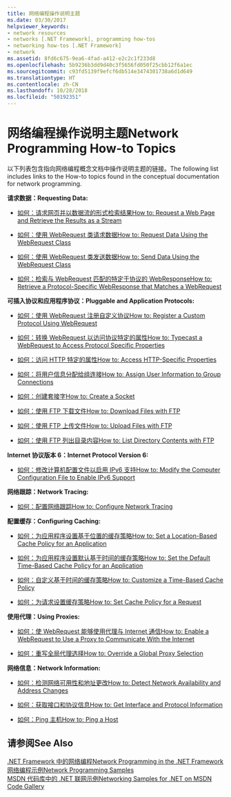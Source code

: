```yaml
---
title: 网络编程操作说明主题
ms.date: 03/30/2017
helpviewer_keywords:
- network resources
- networks [.NET Framework], programming how-tos
- networking how-tos [.NET Framework]
- network
ms.assetid: 8fd6c675-9ea6-4fad-a412-e2c2c1f233d8
ms.openlocfilehash: 5b9236b3dd9d40c3f5656fd050f25cbb12f6a1ec
ms.sourcegitcommit: c93fd5139f9efcf6db514e3474301738a6d1d649
ms.translationtype: HT
ms.contentlocale: zh-CN
ms.lasthandoff: 10/28/2018
ms.locfileid: "50192351"
---
```

# <a name="network-programming-how-to-topics"></a><span data-ttu-id="3d428-102">网络编程操作说明主题</span><span class="sxs-lookup"><span data-stu-id="3d428-102">Network Programming How-to Topics</span></span>
<span data-ttu-id="3d428-103">以下列表包含指向网络编程概念文档中操作说明主题的链接。</span><span class="sxs-lookup"><span data-stu-id="3d428-103">The following list includes links to the How-to topics found in the conceptual documentation for network programming.</span></span>  
  
 <span data-ttu-id="3d428-104">**请求数据：**</span><span class="sxs-lookup"><span data-stu-id="3d428-104">**Requesting Data:**</span></span>  
  
-   [<span data-ttu-id="3d428-105">如何：请求网页并以数据流的形式检索结果</span><span class="sxs-lookup"><span data-stu-id="3d428-105">How to: Request a Web Page and Retrieve the Results as a Stream</span></span>](../../../docs/framework/network-programming/how-to-request-a-web-page-and-retrieve-the-results-as-a-stream.md)  
  
-   [<span data-ttu-id="3d428-106">如何：使用 WebRequest 类请求数据</span><span class="sxs-lookup"><span data-stu-id="3d428-106">How to: Request Data Using the WebRequest Class</span></span>](../../../docs/framework/network-programming/how-to-request-data-using-the-webrequest-class.md)  
  
-   [<span data-ttu-id="3d428-107">如何：使用 WebRequest 类发送数据</span><span class="sxs-lookup"><span data-stu-id="3d428-107">How to: Send Data Using the WebRequest Class</span></span>](../../../docs/framework/network-programming/how-to-send-data-using-the-webrequest-class.md)  
  
-   [<span data-ttu-id="3d428-108">如何：检索与 WebRequest 匹配的特定于协议的 WebResponse</span><span class="sxs-lookup"><span data-stu-id="3d428-108">How to: Retrieve a Protocol-Specific WebResponse that Matches a WebRequest</span></span>](../../../docs/framework/network-programming/how-to-retrieve-a-protocol-specific-webresponse-that-matches-a-webrequest.md)  
  
 <span data-ttu-id="3d428-109">**可插入协议和应用程序协议：**</span><span class="sxs-lookup"><span data-stu-id="3d428-109">**Pluggable and Application Protocols:**</span></span>  
  
-   [<span data-ttu-id="3d428-110">如何：使用 WebRequest 注册自定义协议</span><span class="sxs-lookup"><span data-stu-id="3d428-110">How to: Register a Custom Protocol Using WebRequest</span></span>](../../../docs/framework/network-programming/how-to-register-a-custom-protocol-using-webrequest.md)  
  
-   [<span data-ttu-id="3d428-111">如何：转换 WebRequest 以访问协议特定的属性</span><span class="sxs-lookup"><span data-stu-id="3d428-111">How to: Typecast a WebRequest to Access Protocol Specific Properties</span></span>](../../../docs/framework/network-programming/how-to-typecast-a-webrequest-to-access-protocol-specific-properties.md)  
  
-   [<span data-ttu-id="3d428-112">如何：访问 HTTP 特定的属性</span><span class="sxs-lookup"><span data-stu-id="3d428-112">How to: Access HTTP-Specific Properties</span></span>](../../../docs/framework/network-programming/how-to-access-http-specific-properties.md)  
  
-   [<span data-ttu-id="3d428-113">如何：将用户信息分配给组连接</span><span class="sxs-lookup"><span data-stu-id="3d428-113">How to: Assign User Information to Group Connections</span></span>](../../../docs/framework/network-programming/how-to-assign-user-information-to-group-connections.md)  
  
-   [<span data-ttu-id="3d428-114">如何：创建套接字</span><span class="sxs-lookup"><span data-stu-id="3d428-114">How to: Create a Socket</span></span>](../../../docs/framework/network-programming/how-to-create-a-socket.md)  
  
-   [<span data-ttu-id="3d428-115">如何：使用 FTP 下载文件</span><span class="sxs-lookup"><span data-stu-id="3d428-115">How to: Download Files with FTP</span></span>](../../../docs/framework/network-programming/how-to-download-files-with-ftp.md)  
  
-   [<span data-ttu-id="3d428-116">如何：使用 FTP 上传文件</span><span class="sxs-lookup"><span data-stu-id="3d428-116">How to: Upload Files with FTP</span></span>](../../../docs/framework/network-programming/how-to-upload-files-with-ftp.md)  
  
-   [<span data-ttu-id="3d428-117">如何：使用 FTP 列出目录内容</span><span class="sxs-lookup"><span data-stu-id="3d428-117">How to: List Directory Contents with FTP</span></span>](../../../docs/framework/network-programming/how-to-list-directory-contents-with-ftp.md)  
  
 <span data-ttu-id="3d428-118">**Internet 协议版本 6：**</span><span class="sxs-lookup"><span data-stu-id="3d428-118">**Internet Protocol Version 6:**</span></span>  
  
-   [<span data-ttu-id="3d428-119">如何：修改计算机配置文件以启用 IPv6 支持</span><span class="sxs-lookup"><span data-stu-id="3d428-119">How to: Modify the Computer Configuration File to Enable IPv6 Support</span></span>](../../../docs/framework/network-programming/how-to-modify-the-computer-configuration-file-to-enable-ipv6-support.md)  
  
 <span data-ttu-id="3d428-120">**网络跟踪：**</span><span class="sxs-lookup"><span data-stu-id="3d428-120">**Network Tracing:**</span></span>  
  
-   [<span data-ttu-id="3d428-121">如何：配置网络跟踪</span><span class="sxs-lookup"><span data-stu-id="3d428-121">How to: Configure Network Tracing</span></span>](../../../docs/framework/network-programming/how-to-configure-network-tracing.md)  
  
 <span data-ttu-id="3d428-122">**配置缓存：**</span><span class="sxs-lookup"><span data-stu-id="3d428-122">**Configuring Caching:**</span></span>  
  
-   [<span data-ttu-id="3d428-123">如何：为应用程序设置基于位置的缓存策略</span><span class="sxs-lookup"><span data-stu-id="3d428-123">How to: Set a Location-Based Cache Policy for an Application</span></span>](../../../docs/framework/network-programming/how-to-set-a-location-based-cache-policy-for-an-application.md)  
  
-   [<span data-ttu-id="3d428-124">如何：为应用程序设置默认基于时间的缓存策略</span><span class="sxs-lookup"><span data-stu-id="3d428-124">How to: Set the Default Time-Based Cache Policy for an Application</span></span>](../../../docs/framework/network-programming/how-to-set-the-default-time-based-cache-policy-for-an-application.md)  
  
-   [<span data-ttu-id="3d428-125">如何：自定义基于时间的缓存策略</span><span class="sxs-lookup"><span data-stu-id="3d428-125">How to: Customize a Time-Based Cache Policy</span></span>](../../../docs/framework/network-programming/how-to-customize-a-time-based-cache-policy.md)  
  
-   [<span data-ttu-id="3d428-126">如何：为请求设置缓存策略</span><span class="sxs-lookup"><span data-stu-id="3d428-126">How to: Set Cache Policy for a Request</span></span>](../../../docs/framework/network-programming/how-to-set-cache-policy-for-a-request.md)  
  
 <span data-ttu-id="3d428-127">**使用代理：**</span><span class="sxs-lookup"><span data-stu-id="3d428-127">**Using Proxies:**</span></span>  
  
-   [<span data-ttu-id="3d428-128">如何：使 WebRequest 能够使用代理与 Internet 通信</span><span class="sxs-lookup"><span data-stu-id="3d428-128">How to: Enable a WebRequest to Use a Proxy to Communicate With the Internet</span></span>](../../../docs/framework/network-programming/how-to-enable-a-webrequest-to-use-a-proxy-to-communicate-with-the-internet.md)  
  
-   [<span data-ttu-id="3d428-129">如何：重写全局代理选择</span><span class="sxs-lookup"><span data-stu-id="3d428-129">How to: Override a Global Proxy Selection</span></span>](../../../docs/framework/network-programming/how-to-override-a-global-proxy-selection.md)  
  
 <span data-ttu-id="3d428-130">**网络信息：**</span><span class="sxs-lookup"><span data-stu-id="3d428-130">**Network Information:**</span></span>  
  
-   [<span data-ttu-id="3d428-131">如何：检测网络可用性和地址更改</span><span class="sxs-lookup"><span data-stu-id="3d428-131">How to: Detect Network Availability and Address Changes</span></span>](../../../docs/framework/network-programming/how-to-detect-network-availability-and-address-changes.md)  
  
-   [<span data-ttu-id="3d428-132">如何：获取接口和协议信息</span><span class="sxs-lookup"><span data-stu-id="3d428-132">How to: Get Interface and Protocol Information</span></span>](../../../docs/framework/network-programming/how-to-get-interface-and-protocol-information.md)  
  
-   [<span data-ttu-id="3d428-133">如何：Ping 主机</span><span class="sxs-lookup"><span data-stu-id="3d428-133">How to: Ping a Host</span></span>](../../../docs/framework/network-programming/how-to-ping-a-host.md)  
  
## <a name="see-also"></a><span data-ttu-id="3d428-134">请参阅</span><span class="sxs-lookup"><span data-stu-id="3d428-134">See Also</span></span>  
 [<span data-ttu-id="3d428-135">.NET Framework 中的网络编程</span><span class="sxs-lookup"><span data-stu-id="3d428-135">Network Programming in the .NET Framework</span></span>](../../../docs/framework/network-programming/index.md)  
 [<span data-ttu-id="3d428-136">网络编程示例</span><span class="sxs-lookup"><span data-stu-id="3d428-136">Network Programming Samples</span></span>](../../../docs/framework/network-programming/network-programming-samples.md)  
 [<span data-ttu-id="3d428-137">MSDN 代码库中的 .NET 联网示例</span><span class="sxs-lookup"><span data-stu-id="3d428-137">Networking Samples for .NET on MSDN Code Gallery</span></span>](https://code.msdn.microsoft.com/Wiki/View.aspx?ProjectName=nclsamples)
